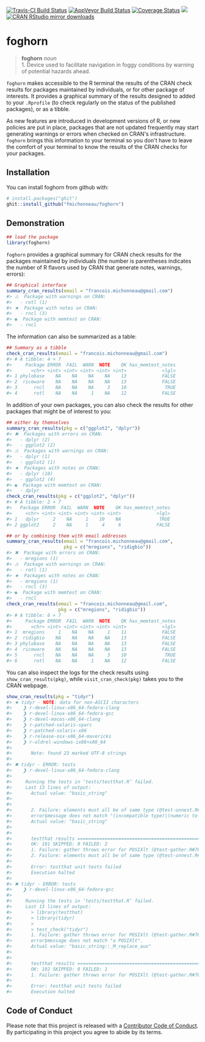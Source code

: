 
<!-- README.md is generated from README.Rmd. Please edit that file -->
[![Travis-CI Build Status](https://travis-ci.org/fmichonneau/foghorn.svg?branch=master)](https://travis-ci.org/fmichonneau/foghorn) [![AppVeyor Build Status](https://ci.appveyor.com/api/projects/status/github/fmichonneau/foghorn?branch=master&svg=true)](https://ci.appveyor.com/project/fmichonneau/foghorn) [![Coverage Status](https://img.shields.io/codecov/c/github/fmichonneau/foghorn/master.svg)](https://codecov.io/github/fmichonneau/foghorn?branch=master) [![](http://www.r-pkg.org/badges/version/foghorn)](http://www.r-pkg.org/pkg/foghorn) [![CRAN RStudio mirror downloads](http://cranlogs.r-pkg.org/badges/foghorn)](http://www.r-pkg.org/pkg/foghorn)

foghorn
=======

> **foghorn** *noun* <br> 1. Device used to facilitate navigation in foggy conditions by warning of potential hazards ahead.

`foghorn` makes accessible to the R terminal the results of the CRAN check results for packages maintained by individuals, or for other package of interests. It provides a graphical summary of the results designed to added to your `.Rprofile` (to check regularly on the status of the published packages), or as a tibble.

As new features are introduced in development versions of R, or new policies are put in place, packages that are not updated frequently may start generating warnings or errors when checked on CRAN's infrastructure. `foghorn` brings this information to your terminal so you don't have to leave the comfort of your terminal to know the results of the CRAN checks for your packages.

Installation
------------

You can install foghorn from github with:

``` r
# install.packages("ghit")
ghit::install_github("fmichonneau/foghorn")
```

Demonstration
-------------

``` r
## load the package
library(foghorn)
```

`foghorn` provides a graphical summary for CRAN check results for the packages maintained by individuals (the number is parentheses indicates the number of R flavors used by CRAN that generate notes, warnings, errors):

``` r
## Graphical interface
summary_cran_results(email = "francois.michonneau@gmail.com")
#> ⚠  Package with warnings on CRAN: 
#>   - rotl (1)
#> ★  Package with notes on CRAN: 
#>   - rncl (3)
#> ◉  Package with memtest on CRAN: 
#>   - rncl
```

The information can also be summarized as a table:

``` r
## Summary as a tibble
check_cran_results(email = "francois.michonneau@gmail.com")
#> # A tibble: 4 × 7
#>     Package ERROR  FAIL  WARN  NOTE    OK has_memtest_notes
#>       <chr> <int> <int> <int> <int> <int>             <lgl>
#> 1 phylobase    NA    NA    NA    NA    13             FALSE
#> 2  riceware    NA    NA    NA    NA    13             FALSE
#> 3      rncl    NA    NA    NA     3    10              TRUE
#> 4      rotl    NA    NA     1    NA    12             FALSE
```

In addition of your own packages, you can also check the results for other packages that might be of interest to you:

``` r
## either by themselves
summary_cran_results(pkg = c("ggplot2", "dplyr"))
#> ✖  Packages with errors on CRAN: 
#>   - dplyr (2)
#>   - ggplot2 (2)
#> ⚠  Packages with warnings on CRAN: 
#>   - dplyr (1)
#>   - ggplot2 (1)
#> ★  Packages with notes on CRAN: 
#>   - dplyr (10)
#>   - ggplot2 (4)
#> ◉  Package with memtest on CRAN: 
#>   - dplyr
check_cran_results(pkg = c("ggplot2", "dplyr"))
#> # A tibble: 2 × 7
#>   Package ERROR  FAIL  WARN  NOTE    OK has_memtest_notes
#>     <chr> <int> <int> <int> <int> <int>             <lgl>
#> 1   dplyr     2    NA     1    10    NA              TRUE
#> 2 ggplot2     2    NA     1     4     6             FALSE

## or by combining them with email addresses
summary_cran_results(email = "francois.michonneau@gmail.com",
                     pkg = c("mregions", "ridigbio"))
#> ✖  Package with errors on CRAN: 
#>   - mregions (1)
#> ⚠  Package with warnings on CRAN: 
#>   - rotl (1)
#> ★  Packages with notes on CRAN: 
#>   - mregions (1)
#>   - rncl (3)
#> ◉  Package with memtest on CRAN: 
#>   - rncl
check_cran_results(email = "francois.michonneau@gmail.com",
                   pkg = c("mregions", "ridigbio"))
#> # A tibble: 6 × 7
#>     Package ERROR  FAIL  WARN  NOTE    OK has_memtest_notes
#>       <chr> <int> <int> <int> <int> <int>             <lgl>
#> 1  mregions     1    NA    NA     1    11             FALSE
#> 2  ridigbio    NA    NA    NA    NA    13             FALSE
#> 3 phylobase    NA    NA    NA    NA    13             FALSE
#> 4  riceware    NA    NA    NA    NA    13             FALSE
#> 5      rncl    NA    NA    NA     3    10              TRUE
#> 6      rotl    NA    NA     1    NA    12             FALSE
```

You can also inspect the logs for the check results using `show_cran_results(pkg)`, while `visit_cran_check(pkg)` takes you to the CRAN webpage.

``` r
show_cran_results(pkg = "tidyr")
#> ★ tidyr - NOTE: data for non-ASCII characters
#>    ❯ r-devel-linux-x86_64-fedora-clang 
#>    ❯ r-devel-linux-x86_64-fedora-gcc 
#>    ❯ r-devel-macos-x86_64-clang 
#>    ❯ r-patched-solaris-sparc 
#>    ❯ r-patched-solaris-x86 
#>    ❯ r-release-osx-x86_64-mavericks 
#>    ❯ r-oldrel-windows-ix86+x86_64 
#> 
#>       Note: found 23 marked UTF-8 strings
#> 
#> ✖ tidyr - ERROR: tests
#>    ❯ r-devel-linux-x86_64-fedora-clang 
#> 
#>     Running the tests in ‘tests/testthat.R’ failed.
#>     Last 13 lines of output:
#>       Actual value: "basic_string"
#>       
#>       
#>       2. Failure: elements must all be of same type (@test-unnest.R#24) --------------
#>       error$message does not match "(incompatible type)|(numeric to character)".
#>       Actual value: "basic_string"
#>       
#>       
#>       testthat results ================================================================
#>       OK: 191 SKIPPED: 0 FAILED: 2
#>       1. Failure: gather throws error for POSIXlt (@test-gather.R#78) 
#>       2. Failure: elements must all be of same type (@test-unnest.R#24) 
#>       
#>       Error: testthat unit tests failed
#>       Execution halted
#> 
#> ✖ tidyr - ERROR: tests
#>    ❯ r-devel-linux-x86_64-fedora-gcc 
#> 
#>     Running the tests in ‘tests/testthat.R’ failed.
#>     Last 13 lines of output:
#>       > library(testthat)
#>       > library(tidyr)
#>       > 
#>       > test_check("tidyr")
#>       1. Failure: gather throws error for POSIXlt (@test-gather.R#78) ----------------
#>       error$message does not match "a POSIXlt".
#>       Actual value: "basic_string::_M_replace_aux"
#>       
#>       
#>       testthat results ================================================================
#>       OK: 192 SKIPPED: 0 FAILED: 1
#>       1. Failure: gather throws error for POSIXlt (@test-gather.R#78) 
#>       
#>       Error: testthat unit tests failed
#>       Execution halted
```

Code of Conduct
---------------

Please note that this project is released with a [Contributor Code of Conduct](CONDUCT.md). By participating in this project you agree to abide by its terms.
